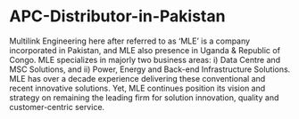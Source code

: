 # APC-Distributor-in-Pakistan
Multilink Engineering here after referred to as ‘MLE’ is a company incorporated in Pakistan, and MLE also presence in Uganda &amp; Republic of Congo. MLE specializes in majorly two business areas: i) Data Centre and MSC Solutions, and ii) Power, Energy and Back-end Infrastructure Solutions. MLE has over a decade experience delivering these conventional and recent innovative solutions. Yet, MLE continues position its vision and strategy on remaining the leading firm for solution innovation, quality and customer-centric service.
